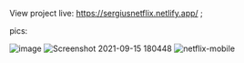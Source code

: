View project live: https://sergiusnetflix.netlify.app/   ;


pics: 

![image](https://user-images.githubusercontent.com/70413720/133459022-935719eb-a892-4dd8-aeb5-89bcfbb59223.png)
![Screenshot 2021-09-15 180448](https://user-images.githubusercontent.com/70413720/133459869-de83cd9e-0493-491c-a304-7db256cd2e51.png)
![netflix-mobile](https://user-images.githubusercontent.com/70413720/133459883-c3cf67ae-aac7-4f8b-b32c-720af0865a22.png)
